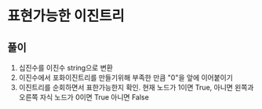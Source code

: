 
# 표현가능한 이진트리
## 풀이
1. 십진수를 이진수 string으로 변환
1. 이진수에서 포화이진트리를 만들기위해 부족한 만큼 "0"을 앞에 이어붙이기
1. 이진트리를 순회하면서 표한가능한지 확인. 현재 노드가 1이면 True, 아니면 왼쪽과 오른쪽 자식 노드가 0이면 True 아니면 False